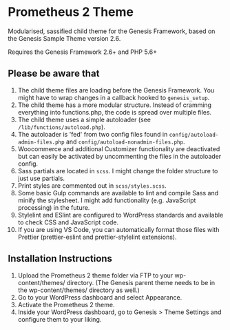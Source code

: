 # Prometheus 2 Theme

Modularised, sassified child theme for the Genesis Framework, based on the Genesis Sample Theme version 2.6.

Requires the Genesis Framework 2.6+ and PHP 5.6+

## Please be aware that

1.  The child theme files are loading before the Genesis Framework.
    You might have to wrap changes in a callback hooked to `genesis_setup`.
2.  The child theme has a more modular structure.
    Instead of cramming everything into functions.php, the code is spread over multiple files.
3.  The child theme uses a simple autoloader (see `/lib/functions/autoload.php`).
4.  The autoloader is 'fed' from two config files found in `config/autoload-admin-files.php` and `config/autoload-nonadmin-files.php`.
5.  Woocommerce and additional Customizer functionality are deactivated but can easily be activated by uncommenting the files in the autoloader config.
6.  Sass partials are located in `scss`. I might change the folder structure to just use partials.
7.  Print styles are commented out in `scss/styles.scss`.
8.  Some basic Gulp commands are available to lint and compile Sass and minify the stylesheet. I might add functionality (e.g. JavaScript processing) in the future.
9.  Stylelint and ESlint are configured to WordPress standards and available to check CSS and JavaScript code.
10. If you are using VS Code, you can automatically format those files with Prettier (prettier-eslint and prettier-stylelint extensions).

## Installation Instructions

1.  Upload the Prometheus 2 theme folder via FTP to your wp-content/themes/ directory. (The Genesis parent theme needs to be in the wp-content/themes/ directory as well.)
2.  Go to your WordPress dashboard and select Appearance.
3.  Activate the Prometheus 2 theme.
4.  Inside your WordPress dashboard, go to Genesis > Theme Settings and configure them to your liking.
